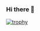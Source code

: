 ### Hi there 👋

[![trophy](https://github-profile-trophy.vercel.app/?username=donghyunna)](https://github.com/ryo-ma/github-profile-trophy)
